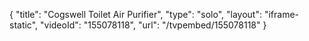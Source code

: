 {
    "title": "Cogswell Toilet Air Purifier",
    "type": "solo",
    "layout": "iframe-static",
    "videoId": "155078118",
    "url": "\/tvpembed\/155078118"
}